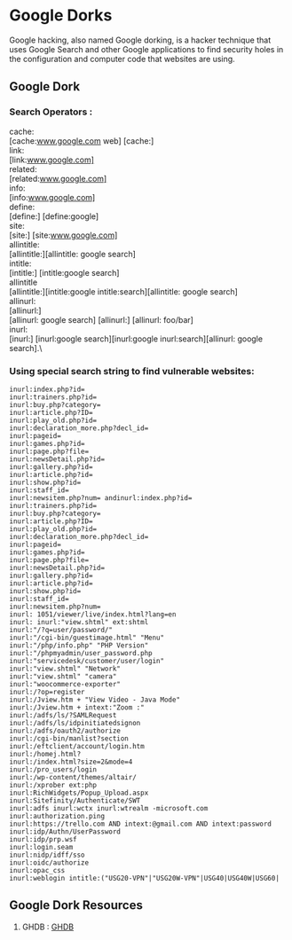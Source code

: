 # Google Dorks
  
  Google hacking, also named Google dorking, is a hacker technique that uses Google Search and other Google applications to find security holes in the configuration and computer code that websites are using.
## Google Dork

### Search Operators :
cache:\
[cache:www.google.com web] [cache:] \
link:\
[link:www.google.com] \
related:\
[related:www.google.com] \
info:\
[info:www.google.com] \
define:\
 [define:]  [define:google]\
site:\
 [site:] [site:www.google.com] \
allintitle:\
 [allintitle:][allintitle: google search]\
intitle:\
 [intitle:] [intitle:google search] \
 allintitle\
[allintitle:][intitle:google intitle:search][allintitle: google search]\
allinurl:\
 [allinurl:]\
 [allinurl: google search] [allinurl:]  [allinurl: foo/bar] \
inurl:\
 [inurl:] [inurl:google search][inurl:google inurl:search][allinurl: google search].\


### Using special search string to find vulnerable websites:
```inurl:php?=id1
inurl:index.php?id=
inurl:trainers.php?id=
inurl:buy.php?category=
inurl:article.php?ID=
inurl:play_old.php?id=
inurl:declaration_more.php?decl_id=
inurl:pageid=
inurl:games.php?id=
inurl:page.php?file=
inurl:newsDetail.php?id=
inurl:gallery.php?id=
inurl:article.php?id=
inurl:show.php?id=
inurl:staff_id=
inurl:newsitem.php?num= andinurl:index.php?id=
inurl:trainers.php?id=
inurl:buy.php?category=
inurl:article.php?ID=
inurl:play_old.php?id=
inurl:declaration_more.php?decl_id=
inurl:pageid=
inurl:games.php?id=
inurl:page.php?file=
inurl:newsDetail.php?id=
inurl:gallery.php?id=
inurl:article.php?id=
inurl:show.php?id=
inurl:staff_id=
inurl:newsitem.php?num=
inurl: 1051/viewer/live/index.html?lang=en
inurl: inurl:"view.shtml" ext:shtml
inurl:"/?q=user/password/"
inurl:"/cgi-bin/guestimage.html" "Menu"
inurl:"/php/info.php" "PHP Version"
inurl:"/phpmyadmin/user_password.php
inurl:"servicedesk/customer/user/login"
inurl:"view.shtml" "Network"
inurl:"view.shtml" "camera"
inurl:"woocommerce-exporter"
inurl:/?op=register
inurl:/Jview.htm + "View Video - Java Mode"
inurl:/Jview.htm + intext:"Zoom :"
inurl:/adfs/ls/?SAMLRequest
inurl:/adfs/ls/idpinitiatedsignon
inurl:/adfs/oauth2/authorize
inurl:/cgi-bin/manlist?section
inurl:/eftclient/account/login.htm
inurl:/homej.html?
inurl:/index.html?size=2&mode=4
inurl:/pro_users/login
inurl:/wp-content/themes/altair/
inurl:/xprober ext:php
inurl:RichWidgets/Popup_Upload.aspx
inurl:Sitefinity/Authenticate/SWT
inurl:adfs inurl:wctx inurl:wtrealm -microsoft.com
inurl:authorization.ping
inurl:https://trello.com AND intext:@gmail.com AND intext:password
inurl:idp/Authn/UserPassword
inurl:idp/prp.wsf
inurl:login.seam
inurl:nidp/idff/sso
inurl:oidc/authorize
inurl:opac_css
inurl:weblogin intitle:("USG20-VPN"|"USG20W-VPN"|USG40|USG40W|USG60|
```











## Google Dork Resources
   1. GHDB : <a href="https://www.exploit-db.com/google-hacking-database">GHDB</a>